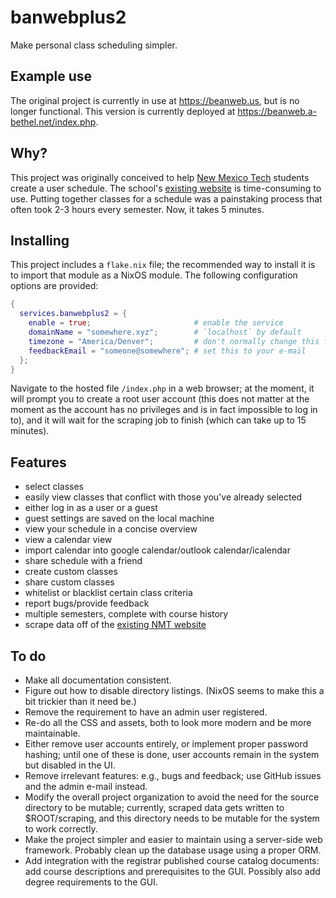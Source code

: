 banwebplus2
==========

Make personal class scheduling simpler.

## Example use
The original project is currently in use at https://beanweb.us, but is
no longer functional. This version is currently deployed at
https://beanweb.a-bethel.net/index.php.

## Why?
This project was originally conceived to help [New Mexico Tech](http://www.nmt.edu/) students create a user schedule.
The school's [existing website](https://banweb7.nmt.edu/pls/PROD/hwzkcrof.p_uncgslctcrsoff) is time-consuming to use. Putting together
classes for a schedule was a painstaking process that often took 2-3 hours every semester. Now, it takes 5 minutes.

## Installing
This project includes a `flake.nix` file; the recommended way to
install it is to import that module as a NixOS module. The following
configuration options are provided:
```nix
{
  services.banwebplus2 = {
    enable = true;                       # enable the service
    domainName = "somewhere.xyz";        # `localhost` by default
    timezone = "America/Denver";         # don't normally change this for NMT
    feedbackEmail = "someone@somewhere"; # set this to your e-mail
  };
}
```
Navigate to the hosted file `/index.php` in a web browser; at the
moment, it will prompt you to create a root user account (this does
not matter at the moment as the account has no privileges and is in
fact impossible to log in to), and it will wait for the scraping job
to finish (which can take up to 15 minutes).

## Features
* select classes
* easily view classes that conflict with those you've already selected
* either log in as a user or a guest
* guest settings are saved on the local machine
* view your schedule in a concise overview
* view a calendar view
* import calendar into google calendar/outlook calendar/icalendar
* share schedule with a friend
* create custom classes
* share custom classes
* whitelist or blacklist certain class criteria
* report bugs/provide feedback
* multiple semesters, complete with course history
* scrape data off of the [existing NMT website](https://banweb7.nmt.edu/pls/PROD/hwzkcrof.p_uncgslctcrsoff)

## To do
* Make all documentation consistent.
* Figure out how to disable directory listings. (NixOS seems to make
  this a bit trickier than it need be.)
* Remove the requirement to have an admin user registered.
* Re-do all the CSS and assets, both to look more modern and be more
  maintainable.
* Either remove user accounts entirely, or implement proper password
  hashing; until one of these is done, user accounts remain in the
  system but disabled in the UI.
* Remove irrelevant features: e.g., bugs and feedback; use GitHub
  issues and the admin e-mail instead.
* Modify the overall project organization to avoid the need for the
  source directory to be mutable; currently, scraped data gets written
  to $ROOT/scraping, and this directory needs to be mutable for the
  system to work correctly.
* Make the project simpler and easier to maintain using a server-side
  web framework. Probably clean up the database usage using a proper
  ORM.
* Add integration with the registrar published course catalog
  documents: add course descriptions and prerequisites to the GUI.
  Possibly also add degree requirements to the GUI.
